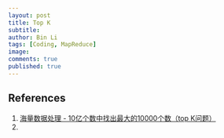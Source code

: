 ```yaml
---
layout: post
title: Top K
subtitle: 
author: Bin Li
tags: [Coding, MapReduce]
image: 
comments: true
published: true
---
```




## References
1. [海量数据处理 - 10亿个数中找出最大的10000个数（top K问题）](https://blog.csdn.net/zyq522376829/article/details/47686867)
2. [](https://www.lintcode.com/problem/top-k-frequent-words-map-reduce/)